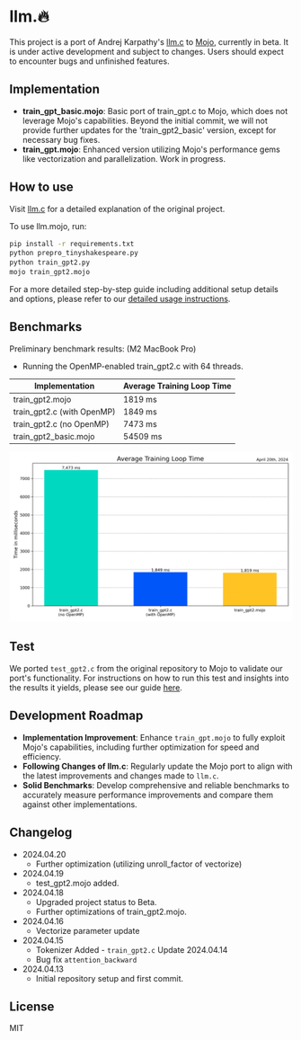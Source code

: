 # llm.🔥

This project is a port of Andrej Karpathy's [llm.c](https://github.com/karpathy/llm.c) to [Mojo](https://docs.modular.com/mojo), currently in beta. It is under active development and subject to changes. Users should expect to encounter bugs and unfinished features.

## Implementation

- **train_gpt_basic.mojo**: Basic port of train_gpt.c to Mojo, which does not leverage Mojo's capabilities. Beyond the initial commit, we will not provide further updates for the 'train_gpt2_basic' version, except for necessary bug fixes.
- **train_gpt.mojo**: Enhanced version utilizing Mojo's performance gems like vectorization and parallelization. Work in progress.

## How to use

Visit [llm.c](https://github.com/karpathy/llm.c) for a detailed explanation of the original project.

To use llm.mojo, run:

```bash
pip install -r requirements.txt
python prepro_tinyshakespeare.py  
python train_gpt2.py
mojo train_gpt2.mojo
```

For a more detailed step-by-step guide including additional setup details and options, please refer to our [detailed usage instructions](./usage_instructions.md).

## Benchmarks

Preliminary benchmark results: (M2 MacBook Pro)

* Running the OpenMP-enabled train_gpt2.c with 64 threads.


| Implementation             | Average Training Loop Time |
|----------------------------|----------------------------|
| train_gpt2.mojo             | 1819 ms                    |
| train_gpt2.c (with OpenMP)  | 1849 ms                    |
| train_gpt2.c  (no OpenMP)   | 7473 ms                    |
| train_gpt2_basic.mojo       | 54509 ms                   |

!['Training Loop Times'](imgs/training_loop_times_chart.png)

## Test

We ported `test_gpt2.c` from the original repository to Mojo to validate our port's functionality. For instructions on how to run this test and insights into the results it yields, please see our guide [here](./test.md).

## Development Roadmap

- **Implementation Improvement**: Enhance `train_gpt.mojo` to fully exploit Mojo's capabilities, including further optimization for speed and efficiency.
- **Following Changes of llm.c**: Regularly update the Mojo port to align with the latest improvements and changes made to `llm.c`.
- **Solid Benchmarks**: Develop comprehensive and reliable benchmarks to accurately measure performance improvements and compare them against other implementations.
  
## Changelog

- 2024.04.20
  - Further optimization (utilizing unroll_factor of vectorize)
- 2024.04.19
  - test_gpt2.mojo added.
- 2024.04.18
  - Upgraded project status to Beta.
  - Further optimizations of train_gpt2.mojo.
- 2024.04.16
  - Vectorize parameter update
- 2024.04.15
  - Tokenizer Added - `train_gpt2.c` Update 2024.04.14
  - Bug fix `attention_backward`
- 2024.04.13
  - Initial repository setup and first commit.

## License

MIT
